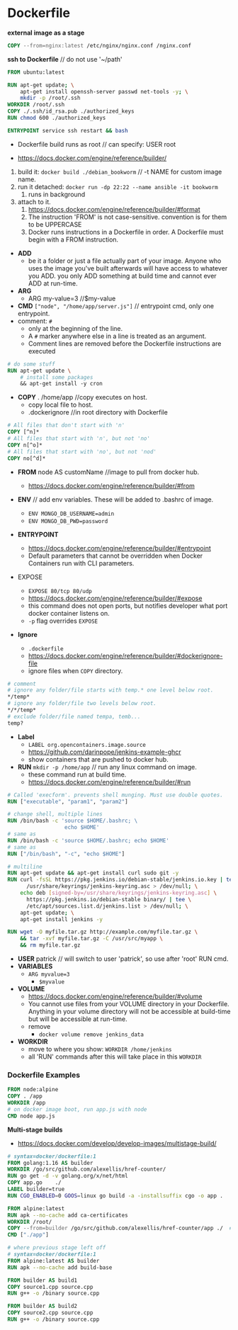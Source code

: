 # Dockerfile

**external image as a stage**

```dockerfile
COPY --from=nginx:latest /etc/nginx/nginx.conf /nginx.conf
```

**ssh to Dockerfile** // do not use '~/path'

```dockerfile
FROM ubuntu:latest

RUN apt-get update; \
    apt-get install openssh-server passwd net-tools -y; \
    mkdir -p /root/.ssh
WORKDIR /root/.ssh
COPY ./.ssh/id_rsa.pub ./authorized_keys
RUN chmod 600 ./authorized_keys

ENTRYPOINT service ssh restart && bash
```

- Dockerfile build runs as root // can specify: USER root

- <https://docs.docker.com/engine/reference/builder/>

1. build it: `docker build ./debian_bookworm` // -t NAME for custom image name.
2. run it detached: `docker run -dp 22:22 --name ansible -it bookworm`
   1. runs in background
3. attach to it.
   1. <https://docs.docker.com/engine/reference/builder/#format>
   2. The instruction 'FROM' is not case-sensitive. convention is for them to be UPPERCASE
   3. Docker runs instructions in a Dockerfile in order. A Dockerfile must begin with a FROM instruction.

- **ADD**
  - be it a folder or just a file actually part of your image. Anyone who uses the image you've built afterwards will have access to whatever you ADD. you only ADD something at build time and cannot ever ADD at run-time.
- **ARG**
  - ARG my-value=3 //\$my-value
- **CMD** `["node", "/home/app/server.js"]` // entrypoint cmd, only one entrypoint.
- comment: `#`
  - only at the beginning of the line.
  - A `#` marker anywhere else in a line is treated as an argument.
  - Comment lines are removed before the Dockerfile instructions are executed

```dockerfile
# do some stuff
RUN apt-get update \
    # install some packages
    && apt-get install -y cron
```

- **COPY** . /home/app //copy executes on host.
  - copy local file to host.
  - .dockerignore //in root directory with Dockerfile

```dockerfile
# All files that don't start with 'n'
COPY [^n]*
# All files that start with 'n', but not 'no'
COPY n[^o]*
# All files that start with 'no', but not 'nod'
COPY no[^d]*
```

- **FROM** node AS customName //image to pull from docker hub.
  - <https://docs.docker.com/engine/reference/builder/#from>
- **ENV** // add env variables. These will be added to .bashrc of image.
  - `ENV MONGO_DB_USERNAME=admin`
  - `ENV MONGO_DB_PWD=password`
- **ENTRYPOINT**
  - <https://docs.docker.com/engine/reference/builder/#entrypoint>
  - Default parameters that cannot be overridden when Docker Containers
    run with CLI parameters.
- EXPOSE

  - `EXPOSE 80/tcp 80/udp`
  - <https://docs.docker.com/engine/reference/builder/#expose>
  - this command does not open ports, but notifies developer what port docker container listens on.
  - `-p` flag overrides `EXPOSE`

- **Ignore**
  - `.dockerfile`
  - <https://docs.docker.com/engine/reference/builder/#dockerignore-file>
  - ignore files when `COPY` directory.

```dockerfile
# comment
# ignore any folder/file starts with temp.* one level below root.
*/temp*
# ignore any folder/file two levels below root.
*/*/temp*
# exclude folder/file named tempa, temb...
temp?
```

- **Label**
  - `LABEL org.opencontainers.image.source`
  - <https://github.com/darinpope/jenkins-example-ghcr>
  - show containers that are pushed to docker hub.
- **RUN** `mkdir -p /home/app` // run any linux command on image.
  - these command run at build time.
  - <https://docs.docker.com/engine/reference/builder/#run>

```dockerfile
# Called 'execform'. prevents shell munging. Must use double quotes.
RUN ["executable", "param1", "param2"]

# change shell, multiple lines
RUN /bin/bash -c 'source $HOME/.bashrc; \
                  echo $HOME'
# same as
RUN /bin/bash -c 'source $HOME/.bashrc; echo $HOME'
# same as
RUN ["/bin/bash", "-c", "echo $HOME"]

# multiline
RUN apt-get update && apt-get install curl sudo git -y
RUN curl -fsSL https://pkg.jenkins.io/debian-stable/jenkins.io.key | tee \
      /usr/share/keyrings/jenkins-keyring.asc > /dev/null; \
    echo deb [signed-by=/usr/share/keyrings/jenkins-keyring.asc] \
      https://pkg.jenkins.io/debian-stable binary/ | tee \
      /etc/apt/sources.list.d/jenkins.list > /dev/null; \
    apt-get update; \
    apt-get install jenkins -y

RUN wget -O myfile.tar.gz http://example.com/myfile.tar.gz \
    && tar -xvf myfile.tar.gz -C /usr/src/myapp \
    && rm myfile.tar.gz
```

- **USER** patrick // will switch to user 'patrick', so use after 'root' RUN cmd.
- **VARIABLES**
  - `ARG myvalue=3`
    - `$myvalue`
- **VOLUME**
  - <https://docs.docker.com/engine/reference/builder/#volume>
  - You cannot use files from your VOLUME directory in your Dockerfile. Anything in your volume directory will not be accessible at build-time but will be accessible at run-time.
  - remove
    - `docker volume remove jenkins_data`
- **WORKDIR**
  - move to where you show: `WORKDIR /home/jenkins`
  - all 'RUN' commands after this will take place in this `WORKDIR`

### Dockerfile Examples

```dockerfile
FROM node:alpine
COPY . /app
WORKDIR /app
# on docker image boot, run app.js with node
CMD node app.js
```

**Multi-stage builds**

- <https://docs.docker.com/develop/develop-images/multistage-build/>

```dockerfile
# syntax=docker/dockerfile:1
FROM golang:1.16 AS builder
WORKDIR /go/src/github.com/alexellis/href-counter/
RUN go get -d -v golang.org/x/net/html
COPY app.go    ./
LABEL builder=true
RUN CGO_ENABLED=0 GOOS=linux go build -a -installsuffix cgo -o app .

FROM alpine:latest
RUN apk --no-cache add ca-certificates
WORKDIR /root/
COPY --from=builder /go/src/github.com/alexellis/href-counter/app ./  #can also --from=0
CMD ["./app"]

# where previous stage left off
# syntax=docker/dockerfile:1
FROM alpine:latest AS builder
RUN apk --no-cache add build-base

FROM builder AS build1
COPY source1.cpp source.cpp
RUN g++ -o /binary source.cpp

FROM builder AS build2
COPY source2.cpp source.cpp
RUN g++ -o /binary source.cpp
```
